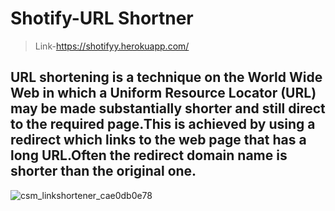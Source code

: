 # Shotify-URL Shortner

> Link-https://shotifyy.herokuapp.com/
## URL shortening is a technique on the World Wide Web in which a Uniform Resource Locator (URL) may be made substantially shorter and still direct to the required page.This is achieved by using a redirect which links to the web page that has a long URL.Often the redirect domain name is shorter than the original one.
![csm_linkshortener_cae0db0e78](https://user-images.githubusercontent.com/69078309/167426501-3fe9594a-3afb-40bd-a020-f46c8220852c.jpg)

